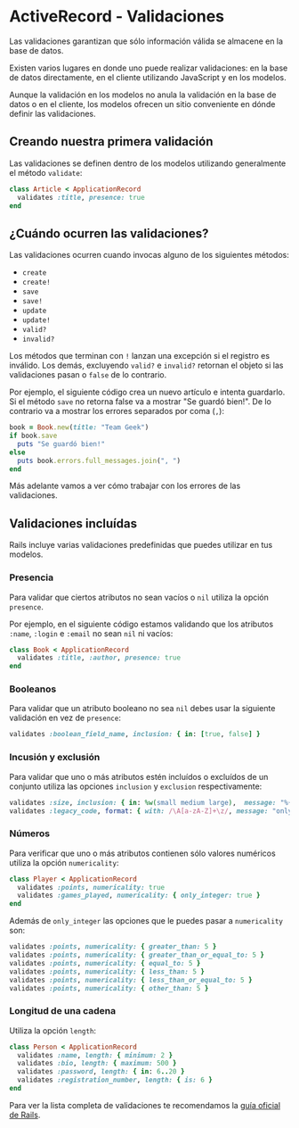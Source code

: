 # ActiveRecord - Validaciones

Las validaciones garantizan que sólo información válida se almacene en la base de datos.

Existen varios lugares en donde uno puede realizar validaciones: en la base de datos directamente, en el cliente utilizando JavaScript y en los modelos.

Aunque la validación en los modelos no anula la validación en la base de datos o en el cliente, los modelos ofrecen un sitio conveniente en dónde definir las validaciones.

## Creando nuestra primera validación

Las validaciones se definen dentro de los modelos utilizando generalmente el método `validate`:

```ruby
class Article < ApplicationRecord
  validates :title, presence: true
end
```

## ¿Cuándo ocurren las validaciones?

Las validaciones ocurren cuando invocas alguno de los siguientes métodos:

* `create`
* `create!`
* `save`
* `save!`
* `update`
* `update!`
* `valid?`
* `invalid?`

Los métodos que terminan con `!` lanzan una excepción si el registro es inválido. Los demás, excluyendo `valid?` e `invalid?` retornan el objeto si las validaciones pasan o `false` de lo contrario.

Por ejemplo, el siguiente código crea un nuevo artículo e intenta guardarlo. Si el método `save` no retorna false va a mostrar "Se guardó bien!". De lo contrario va a mostrar los errores separados por coma (`,`):

```ruby
book = Book.new(title: "Team Geek")
if book.save
  puts "Se guardó bien!"
else
  puts book.errors.full_messages.join(", ")
end
```

Más adelante vamos a ver cómo trabajar con los errores de las validaciones.

## Validaciones incluídas

Rails incluye varias validaciones predefinidas que puedes utilizar en tus modelos.

### Presencia

Para validar que ciertos atributos no sean vacíos o `nil` utiliza la opción `presence`.

Por ejemplo, en el siguiente código estamos validando que los atributos `:name`, `:login` e `:email` no sean `nil` ni vacíos:

```ruby
class Book < ApplicationRecord
  validates :title, :author, presence: true
end
```

### Booleanos

Para validar que un atributo booleano no sea `nil` debes usar la siguiente validación en vez de `presence`:

```ruby
validates :boolean_field_name, inclusion: { in: [true, false] }
```

### Incusión y exclusión

Para validar que uno o más atributos estén incluídos o excluídos de un conjunto utiliza las opciones `inclusion` y `exclusion` respectivamente:

```ruby
validates :size, inclusion: { in: %w(small medium large),  message: "%{value} is not a valid size" }
validates :legacy_code, format: { with: /\A[a-zA-Z]+\z/, message: "only allows letters" }
```

### Números

Para verificar que uno o más atributos contienen sólo valores numéricos utiliza la opción `numericality`:

```ruby
class Player < ApplicationRecord
  validates :points, numericality: true
  validates :games_played, numericality: { only_integer: true }
end
```

Además de `only_integer` las opciones que le puedes pasar a `numericality` son:

```ruby
validates :points, numericality: { greater_than: 5 }
validates :points, numericality: { greater_than_or_equal_to: 5 }
validates :points, numericality: { equal_to: 5 }
validates :points, numericality: { less_than: 5 }
validates :points, numericality: { less_than_or_equal_to: 5 }
validates :points, numericality: { other_than: 5 }
```

### Longitud de una cadena

Utiliza la opción `length`:

```ruby
class Person < ApplicationRecord
  validates :name, length: { minimum: 2 }
  validates :bio, length: { maximum: 500 }
  validates :password, length: { in: 6..20 }
  validates :registration_number, length: { is: 6 }
end
```

Para ver la lista completa de validaciones te recomendamos la [guía oficial de Rails](http://guides.rubyonrails.org/active_record_validations.html).
